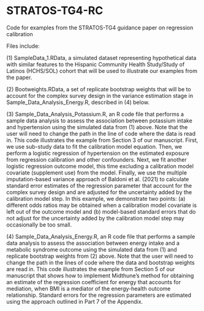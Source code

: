 # STRATOS-TG4-RC
Code for examples from the STRATOS-TG4 guidance paper on regression calibration

Files include:

(1) SampleData_1.RData, a simulated dataset representing hypothetical data with similar features to the Hispanic Community Health Study/Study of Latinos (HCHS/SOL) cohort that will be used to illustrate our examples from the paper.

(2) Bootweights.RData, a set of replicate bootstrap weights that will be to account for the complex survey design in the variance estimation stage in  Sample_Data_Analysis_Energy.R, described in (4) below.

(3) Sample_Data_Analysis_Potassium.R, an R code file that performs a sample data analysis to assess the association between potassium intake and hypertension using the simulated data from (1) above. Note that the user will need to change the path in the line of code where the data is read in. This code illustrates the example from Section 3 of our manuscript. First, we use sub-study data to fit the calibration model equation. Then, we perform a logistic regression of hypertension on the estimated exposure from regression calibration and other confounders. Next, we fit another logistic regression outcome model, this time excluding a calibration model covariate (supplement use) from the model. Finally, we use the multiple imputation-based variance approach of Baldoni et al. (2021) to calculate standard error estimates of the regression parameter that account for the complex survey design and are adjusted for the uncertainty added by the calibration model step. In this example, we demonstrate two points: (a) different odds ratios may be obtained when a calibration model covariate is left out of the outcome model and (b) model-based standard errors that do not adjust for the uncertainty added by the calibration model step may occasionally be too small.

(4) Sample_Data_Analysis_Energy.R, an R code file that performs a sample data analysis to assess the association between energy intake and a metabolic syndrome outcome using the simulated data from (1) and replicate bootstrap weights from (2) above. Note that the user will need to change the path in the lines of code where the data and bootstrap weights are read in. This code illustrates the example from Section 5 of our manuscript that shows how to implement Midthune’s method for obtaining an estimate of the regression coefficient for energy that accounts for mediation, when BMI is a mediator of the energy-health outcome relationship. Standard errors for the regression parameters are estimated using the approach outlined in Part 7 of the Appendix.

